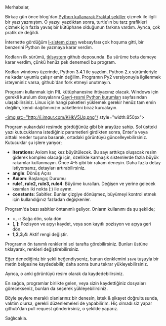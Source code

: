 ﻿<!--
.. date: 2014/07/14 08:33
.. slug: l-system-tool
.. title: Python L-Sistemi Aracı
.. description: Python Tk ile yazdığım L Sistemi çizme aracının beta sürümü github'da
-->
Merhabalar,

Birkaç gün önce blog'dan [Python kullanarak Fraktal şekiller](fractal.html) çizmek ile ilgili bir
yazı yazmıştım. O yazıyı yazdıktan sonra, turtle'ın bu tarz grafikleri çizmek için fazla yavaş
bir kütüphane olduğunun farkına vardım. Ayrıca, çok pratik de değildi.

İnternette gördüğüm [l-sistem çizen](http://www.kevs3d.co.uk/dev/lsystems/) websayfası çok hoşuma gitti,
bir benzerini Python ile yazmaya karar verdim. <!-- TEASER_END -->

Kodların ilk sürümü, [tklsystem](https://github.com/yasar11732/tklsystem) github deposunda. Bu sürüme
beta demeye karar verdim, çünkü henüz pek denemedi bu program.

Kodları windows üzerinde, Python 3.4.1 ile yazdım. Python 2.x sürümleriyle ne kadar uyumlu çalışır emin değilim.
Programın Py2 versiyonuyla ilgilenmek isteyeniniz varsa, github'dan fork etmeyi unutmayın.

Programı kullanmak için PIL kütüphanesine ihtiyacınız olacak. Windows için gerekli kurulum dosyalarını [Gayri-resmi Python kurumları](http://www.lfd.uci.edu/~gohlke/pythonlibs/)
sayfasından ulaşabilirsiniz. Linux için hangi paketleri yüklemek gerekir henüz tam emin değilim, kendi dağıtımınızın paketlerini biraz kurcalayın.

<a href="http://i.imgur.com/KHkV5Uq.png" target="_blank"><img src="http://i.imgur.com/KHkV5Uq.png"/ style="width:850px"></a>

Program yukarıdaki resimde gördüğünüz gibi bir arayüze sahip. Sol üstteki yazı kutucuklarına istediğiniz parametleri girdikten sonra, Enter'a veya
alttaki render tuşuna basarak, ortadaki görüntüyü güncelleyebilirsiniz. Kutucuklar şu işlere yarıyor;

 - **Iterations**: Axiom kaç kez büyütülecek. Bu sayı arttıkça oluşacak resim giderek komplex olacağı için, özellikle karmaşık sistemlerde
 fazla büyük rakamlar kullanmayın. Önce 4-5 gibi bir rakam deneyin. Daha fazla detay istiyorsanız, detayları artırabilirsiniz.
 - **angle**: Dönüş Açısı
 - **Axiom**: Başlangıç Durumu
 - **rule1, rule2, rule3, rule4**: Büyüme kuralları. Değişen ve yerine gelecek kısımları iki nokta (:) ile ayırın.
 - **constants**: Sabitler. Bunlar çizgiye dönüşmez, büyümeyi kontrol etmek için kullandığınız fazladan değişkenler.
 
Program'da bazı sabitler öntanımlı geliyor. Onların kullanımı da şu şekilde;

 - **+, -**: Sağa dön, sola dön
 - **[, ]**: Pozisyon ve açıyı kaydet, veya son kayıtlı pozisyon ve açıya geri dön.
 - **1,2,3,4**: Aktif rengi değiştir.
 
Programın ön tanımlı renklerini sol tarafta görebilirsiniz. Bunları üstüne tıklayarak, renkleri değiştirebilirsiniz.

Eğer denediğiniz bir şekli beğendiyseniz, bunun denklemini `save` tuşuyla bir metin belgesine kaydedebilir, daha sonra bunu tekrar yükleyebilirsiniz.

Ayrıca, o anki görüntüyü resim olarak da kaydedebilirsiniz.

En sağda, programlar birlikte gelen, veya sizin kaydettiğiniz dosyaları görecekseniz, bunları da seçerek yükleyebilirsiniz.

Böyle şeylere meraklı olanlarınız bir denesin, istek & şikayet doğrultusunda, vaktim olursa, gerekli düzenlemeleri de yapabilirim. Hiç olmadı siz
yapar github'dan pull request gönderirsiniz, o şekilde yaparız.

Sağlıcakla.